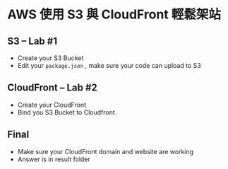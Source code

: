 # AWS 使用 S3 與 CloudFront 輕鬆架站

## S3 – Lab #1
- Create your S3 Bucket
- Edit your `package.json` , make sure your code can upload to S3

## CloudFront – Lab #2
- Create your CloudFront 
- Bind you S3 Bucket to Cloudfront

## Final
- Make sure your CloudFront domain and website are working
- Answer is in result folder